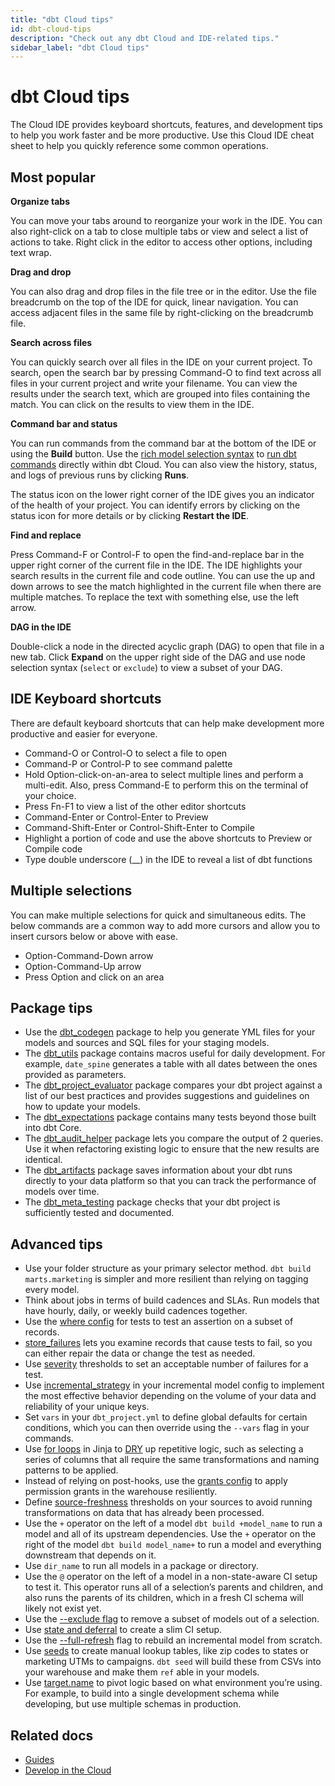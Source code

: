 ```yaml
---
title: "dbt Cloud tips"
id: dbt-cloud-tips
description: "Check out any dbt Cloud and IDE-related tips."
sidebar_label: "dbt Cloud tips"
---
```


# dbt Cloud tips

The Cloud IDE provides keyboard shortcuts, features, and development tips to help you work faster and be more productive. Use this Cloud IDE cheat sheet to help you quickly reference some common operations.

## Most popular

**Organize tabs**

You can move your tabs around to reorganize your work in the IDE. You can also right-click on a tab to close multiple tabs or view and select a list of actions to take. Right click in the editor to access other options, including text wrap.

**Drag and drop**

You can also drag and drop files in the file tree or in the editor. Use the file breadcrumb on the top of the IDE for quick, linear navigation. You can access adjacent files in the same file by right-clicking on the breadcrumb file.

**Search across files**

You can quickly search over all files in the IDE on your current project. To search, open the search bar by pressing Command-O to find text across all files in your current project and write your filename. You can view the results under the search text, which are grouped into files containing the match. You can click on the results to view them in the IDE.

**Command bar and status**

You can run commands from the command bar at the bottom of the IDE or using the **Build** button. Use the [rich model selection syntax](/docs/reference/node-selection/syntax) to [run dbt commands](/docs/reference/dbt-commands) directly within dbt Cloud. You can also view the history, status, and logs of previous runs by clicking **Runs**.

The status icon on the lower right corner of the IDE gives you an indicator of the health of your project. You can identify errors by clicking on the status icon for more details or by clicking **Restart the IDE**.

**Find and replace**

Press Command-F or Control-F to open the find-and-replace bar in the upper right corner of the current file in the IDE. The IDE highlights your search results in the current file and code outline. You can use the up and down arrows to see the match highlighted in the current file when there are multiple matches. To replace the text with something else, use the left arrow.

**DAG in the IDE**

Double-click a node in the directed acyclic graph (DAG) to open that file in a new tab. Click **Expand** on the upper right side of the DAG and use node selection syntax (`select` or `exclude`) to view a subset of your DAG.

## IDE Keyboard shortcuts

There are default keyboard shortcuts that can help make development more productive and easier for everyone.

- Command-O or Control-O to select a file to open
- Command-P or Control-P to see command palette
- Hold Option-click-on-an-area to select multiple lines and perform a multi-edit. Also, press Command-E to perform this on the terminal of your choice.
- Press Fn-F1 to view a list of the other editor shortcuts
- Command-Enter or Control-Enter to Preview
- Command-Shift-Enter or Control-Shift-Enter to Compile
- Highlight a portion of code and use the above shortcuts to Preview or Compile code
- Type double underscore (__) in the IDE to reveal a list of dbt functions

## Multiple selections

You can make multiple selections for quick and simultaneous edits. The below commands are a common way to add more cursors and allow you to insert cursors below or above with ease.

- Option-Command-Down  arrow
- Option-Command-Up arrow
- Press Option and click on an area

## Package tips

- Use the [dbt_codegen](https://hub.getdbt.com/dbt-labs/codegen/latest/) package to help you generate YML files for your models and sources and SQL files for your staging models.
- The [dbt_utils](https://hub.getdbt.com/dbt-labs/dbt_utils/latest/) package contains macros useful for daily development. For example, `date_spine` generates a table with all dates between the ones provided as parameters.
- The [dbt_project_evaluator](https://hub.getdbt.com/dbt-labs/dbt_project_evaluator/latest) package compares your dbt project against a list of our best practices and provides suggestions and guidelines on how to update your models.
- The [dbt_expectations](https://hub.getdbt.com/calogica/dbt_expectations/latest) package contains many tests beyond those built into dbt Core.
- The [dbt_audit_helper](https://hub.getdbt.com/#:~:text=adwords-,audit_helper,-codegen) package lets you compare the output of 2 queries. Use it when refactoring existing logic to ensure that the new results are identical.
- The [dbt_artifacts](https://hub.getdbt.com/brooklyn-data/dbt_artifacts/latest) package saves information about your dbt runs directly to your data platform so that you can track the performance of models over time.
- The [dbt_meta_testing](https://hub.getdbt.com/tnightengale/dbt_meta_testing/latest) package checks that your dbt project is sufficiently tested and documented.

## Advanced tips

- Use your folder structure as your primary selector method. `dbt build marts.marketing` is simpler and more resilient than relying on tagging every model.
- Think about jobs in terms of build cadences and SLAs. Run models that have hourly, daily, or weekly build cadences together.
- Use the [where config](/docs/reference/resource-configs/where) for tests to test an assertion on a subset of records.
- [store_failures](/docs/reference/resource-configs/store_failures) lets you examine records that cause tests to fail, so you can either repair the data or change the test as needed.
- Use [severity](/docs/reference/resource-configs/severity) thresholds to set an acceptable number of failures for a test.
- Use [incremental_strategy](/docs/build/incremental-models#about-incremental_strategy) in your incremental model config to implement the most effective behavior depending on the volume of your data and reliability of your unique keys.
- Set `vars` in your `dbt_project.yml` to define global defaults for certain conditions, which you can then override using the `--vars` flag in your commands.
- Use [for loops](/docs/get-started/learning-more/using-jinja#use-a-for-loop-in-models-for-repeated-sql) in Jinja to [DRY](https://docs.getdbt.com/terms/dry) up repetitive logic, such as selecting a series of columns that all require the same transformations and naming patterns to be applied.
- Instead of relying on post-hooks, use the [grants config](/docs/reference/resource-configs/grants) to apply permission grants in the warehouse resiliently.
- Define [source-freshness](/docs/build/sources#snapshotting-source-data-freshness) thresholds on your sources to avoid running transformations on data that has already been processed.
- Use the `+` operator on the left of a model `dbt build +model_name` to run a model and all of its upstream dependencies. Use the `+` operator on the right of the model `dbt build model_name+` to run a model and everything downstream that depends on it.
- Use `dir_name` to run all models in a package or directory.
- Use the `@` operator on the left of a model in a non-state-aware CI setup to test it. This operator runs all of a selection’s parents and children, and also runs the parents of its children, which in a fresh CI schema will likely not exist yet.
- Use the [--exclude flag](/docs/reference/node-selection/exclude) to remove a subset of models out of a selection.
- Use [state and deferral](/docs/deploy/cloud-ci-job#deferral-and-state-comparison) to create a slim CI setup.
- Use the [--full-refresh](/docs/reference/commands/run#refresh-incremental-models) flag to rebuild an incremental model from scratch.
- Use [seeds](/docs/build/seeds) to create manual lookup tables, like zip codes to states or marketing UTMs to campaigns. `dbt seed` will build these from CSVs into your warehouse and make them `ref` able in your models.
- Use [target.name](/docs/build/custom-schemas#an-alternative-pattern-for-generating-schema-names) to pivot logic based on what environment you’re using. For example, to build into a single development schema while developing, but use multiple schemas in production.

## Related docs

- [Guides](/docs/get-started/getting-started/overview)
- [Develop in the Cloud](/docs/get-started/develop-in-the-cloud)
